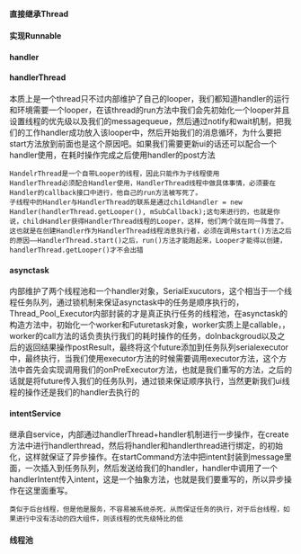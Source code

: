 #### 直接继承Thread
#### 实现Runnable
#### handler
#### handlerThread
本质上是一个thread只不过内部维护了自己的looper，我们都知道handler的运行和环境需要一个looper，在该thread的run方法中我们会先初始化一个looper并且设置线程的优先级以及我们的messagequeue，然后通过notify和wait机制，把我们的工作handler成功放入该looper中，然后开始我们的消息循环，为什么要把start方法放到前面也是这个原因吧。如果我们需要更新ui的话还可以配合一个handler使用，在耗时操作完成之后使用handler的post方法
```
HandelrThread是一个自带Looper的线程，因此只能作为子线程使用
HandlerThread必须配合Handler使用，HandlerThread线程中做具体事情，必须要在Handler的callback接口中进行，他自己的run方法被写死了。
子线程中的Handler与HandlerThread的联系是通过childHandler = new Handler(handlerThread.getLooper(), mSubCallback);这句来进行的，也就是你说，childHandler获得HandlerThread线程的Looper，这样，他们两个就在同一阵营了。这也就是在创建Handler作为HandlerThread线程消息执行者，必须在调用start()方法之后的原因——HandlerThread.start()之后，run()方法才能跑起来，Looper才能得以创建，handlerThread.getLooper()才不会出错
```
#### asynctask
内部维护了两个线程池和一个handler对象，SerialExucutors，这个相当于一个线程任务队列，通过锁机制来保证asynctask中的任务是顺序执行的，Thread_Pool_Executor内部封装的才是真正执行任务的线程池，在asynctask的构造方法中，初始化一个worker和Futuretask对象，worker实质上是callable，，worker的call方法的话负责执行我们的耗时操作的任务，doInbackgroud以及之后的返回结果操作postResult，最终将这个future添加到任务队列serialexecutor中，最终执行，当我们使用executor方法的时候需要调用executor方法，这个方法中首先会实现调用我们的onPreExecutor方法，也就是我们重写的方法，之后的话就是将future传入我们的任务队列，通过锁来保证顺序执行，当然更新我们ui线程的操作还是我们的handler去执行的
#### intentService
继承自service，内部通过handlerThread+handler机制进行一步操作，在create方法中进行handlerthread，然后将handler和handlerthread进行绑定，的初始化，这样就保证了异步操作。在startCommand方法中把intent封装到message里面，一次插入到任务队列，然后发送给我们的handler，handler中调用了一个handlerIntent传入intent，这是一个抽象方法，也就是我们要重写的，所以异步操作在这里面重写。
```
类似于后台线程，但是他是服务，不容易被系统杀死，从而保证任务的执行，对于后台线程，如果进行中没有活动的四大组件，则该线程的优先级特比的低
```
#### 线程池
